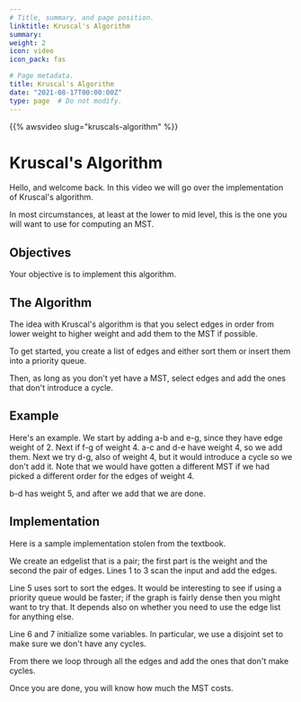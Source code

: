 ```yaml
---
# Title, summary, and page position.
linktitle: Kruscal's Algorithm 
summary:  
weight: 2
icon: video
icon_pack: fas

# Page metadata.
title: Kruscal's Algorithm 
date: "2021-08-17T00:00:00Z"
type: page  # Do not modify.
---
```


{{% awsvideo slug="kruscals-algorithm" %}}

# Kruscal's Algorithm

Hello, and welcome back.
In this video we will go over the implementation of Kruscal's algorithm.

In most circumstances, at least at the lower to mid level, this is the one you
will want to use for computing an MST.

## Objectives

Your objective is to implement this algorithm.

## The Algorithm

The idea with Kruscal's algorithm is that you select edges in order from lower weight
to higher weight and add them to the MST if possible.

To get started, you create a list of edges and either sort them or insert them into
a priority queue.

Then, as long as you don't yet have a MST, select edges and add the ones that don't 
introduce a cycle.

## Example

Here's an example.  We start by adding a-b and e-g, since they have edge weight
of 2.  Next if f-g of weight 4.  a-c and d-e have weight 4, so we add them.
Next we try d-g, also of weight 4, but it would introduce a cycle so we don't add
it.  Note that we would have gotten a different MST if we had picked a different
order for the edges of weight 4.

b-d has weight 5, and after we add that we are done.

## Implementation

Here is a sample implementation stolen from the textbook.

We create an edgelist that is a pair; the first part is the weight and the
second the pair of edges.  Lines 1 to 3 scan the input and add the edges.

Line 5 uses sort to sort the edges.  It would be interesting to see if using
a priority queue would be faster; if the graph is fairly dense then you might
want to try that.  It depends also on whether you need to use the edge list for
anything else.

Line 6 and 7 initialize some variables.  In particular, we use a disjoint set
to make sure we don't have any cycles.

From there we loop through all the edges and add the ones that don't make cycles.

Once you are done, you will know how much the MST costs.
